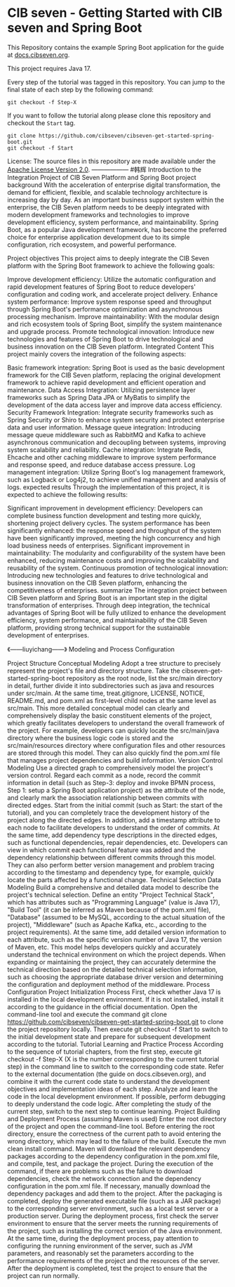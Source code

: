 # CIB seven - Getting Started with CIB seven and Spring Boot

This Repository contains the example Spring Boot application for the guide at [docs.cibseven.org](https://docs.cibseven.org/get-started/spring-boot/).

This project requires Java 17.

Every step of the tutorial was tagged in this repository. You can jump to the final state of each step
by the following command:

```
git checkout -f Step-X
```

If you want to follow the tutorial along please clone this repository and checkout the `Start` tag.

```
git clone https://github.com/cibseven/cibseven-get-started-spring-boot.git
git checkout -f Start
```

License: The source files in this repository are made available under the [Apache License Version 2.0](./LICENSE).
——————
#韩辉
    Introduction to the Integration Project of CIB Seven Platform and Spring Boot
project background
With the acceleration of enterprise digital transformation, the demand for efficient, flexible, and scalable technology architecture is increasing day by day. As an important business support system within the enterprise, the CIB Seven platform needs to be deeply integrated with modern development frameworks and technologies to improve development efficiency, system performance, and maintainability. Spring Boot, as a popular Java development framework, has become the preferred choice for enterprise application development due to its simple configuration, rich ecosystem, and powerful performance.

Project objectives
This project aims to deeply integrate the CIB Seven platform with the Spring Boot framework to achieve the following goals:

Improve development efficiency: Utilize the automatic configuration and rapid development features of Spring Boot to reduce developers' configuration and coding work, and accelerate project delivery.
Enhance system performance: Improve system response speed and throughput through Spring Boot's performance optimization and asynchronous processing mechanism.
Improve maintainability: With the modular design and rich ecosystem tools of Spring Boot, simplify the system maintenance and upgrade process.
Promote technological innovation: Introduce new technologies and features of Spring Boot to drive technological and business innovation on the CIB Seven platform.
Integrated Content
This project mainly covers the integration of the following aspects:

Basic framework integration: Spring Boot is used as the basic development framework for the CIB Seven platform, replacing the original development framework to achieve rapid development and efficient operation and maintenance.
Data Access Integration: Utilizing persistence layer frameworks such as Spring Data JPA or MyBatis to simplify the development of the data access layer and improve data access efficiency.
Security Framework Integration: Integrate security frameworks such as Spring Security or Shiro to enhance system security and protect enterprise data and user information.
Message queue integration: Introducing message queue middleware such as RabbitMQ and Kafka to achieve asynchronous communication and decoupling between systems, improving system scalability and reliability.
Cache integration: Integrate Redis, Ehcache and other caching middleware to improve system performance and response speed, and reduce database access pressure.
Log management integration: Utilize Spring Boot's log management framework, such as Logback or Log4j2, to achieve unified management and analysis of logs.
expected results
Through the implementation of this project, it is expected to achieve the following results:

Significant improvement in development efficiency: Developers can complete business function development and testing more quickly, shortening project delivery cycles.
The system performance has been significantly enhanced: the response speed and throughput of the system have been significantly improved, meeting the high concurrency and high load business needs of enterprises.
Significant improvement in maintainability: The modularity and configurability of the system have been enhanced, reducing maintenance costs and improving the scalability and reusability of the system.
Continuous promotion of technological innovation: Introducing new technologies and features to drive technological and business innovation on the CIB Seven platform, enhancing the competitiveness of enterprises.
summarize
The integration project between CIB Seven platform and Spring Boot is an important step in the digital transformation of enterprises. Through deep integration, the technical advantages of Spring Boot will be fully utilized to enhance the development efficiency, system performance, and maintainability of the CIB Seven platform, providing strong technical support for the sustainable development of enterprises.

《——liuyichang——》
Modeling and Process Configuration

Project Structure Conceptual Modeling
Adopt a tree structure to precisely represent the project's file and directory structure. Take the cibseven-get-started-spring-boot repository as the root node, list the src/main directory in detail, further divide it into subdirectories such as java and resources under src/main. At the same time, treat.gitignore, LICENSE, NOTICE, README.md, and pom.xml as first-level child nodes at the same level as src/main. This more detailed conceptual model can clearly and comprehensively display the basic constituent elements of the project, which greatly facilitates developers to understand the overall framework of the project. For example, developers can quickly locate the src/main/java directory where the business logic code is stored and the src/main/resources directory where configuration files and other resources are stored through this model. They can also quickly find the pom.xml file that manages project dependencies and build information.
Version Control Modeling
Use a directed graph to comprehensively model the project's version control. Regard each commit as a node, record the commit information in detail (such as Step-3: deploy and invoke BPMN process, Step 1: setup a Spring Boot application project) as the attribute of the node, and clearly mark the association relationship between commits with directed edges. Start from the initial commit (such as Start: the start of the tutorial), and you can completely trace the development history of the project along the directed edges. In addition, add a timestamp attribute to each node to facilitate developers to understand the order of commits. At the same time, add dependency type descriptions in the directed edges, such as functional dependencies, repair dependencies, etc. Developers can view in which commit each functional feature was added and the dependency relationship between different commits through this model. They can also perform better version management and problem tracing according to the timestamp and dependency type, for example, quickly locate the parts affected by a functional change.
Technical Selection Data Modeling
Build a comprehensive and detailed data model to describe the project's technical selection. Define an entity "Project Technical Stack", which has attributes such as "Programming Language" (value is Java 17), "Build Tool" (it can be inferred as Maven because of the pom.xml file), "Database" (assumed to be MySQL, according to the actual situation of the project), "Middleware" (such as Apache Kafka, etc., according to the project requirements). At the same time, add detailed version information to each attribute, such as the specific version number of Java 17, the version of Maven, etc. This model helps developers quickly and accurately understand the technical environment on which the project depends. When expanding or maintaining the project, they can accurately determine the technical direction based on the detailed technical selection information, such as choosing the appropriate database driver version and determining the configuration and deployment method of the middleware.
Process Configuration
Project Initialization Process
First, check whether Java 17 is installed in the local development environment. If it is not installed, install it according to the guidance in the official documentation.
Open the command-line tool and execute the command git clone https://github.com/cibseven/cibseven-get-started-spring-boot.git to clone the project repository locally.
Then execute git checkout -f Start to switch to the initial development state and prepare for subsequent development according to the tutorial.
Tutorial Learning and Practice Process
According to the sequence of tutorial chapters, from the first step, execute git checkout -f Step-X (X is the number corresponding to the current tutorial step) in the command line to switch to the corresponding code state.
Refer to the external documentation (the guide on docs.cibseven.org), and combine it with the current code state to understand the development objectives and implementation ideas of each step.
Analyze and learn the code in the local development environment. If possible, perform debugging to deeply understand the code logic. After completing the study of the current step, switch to the next step to continue learning.
Project Building and Deployment Process (assuming Maven is used)
Enter the root directory of the project and open the command-line tool. Before entering the root directory, ensure the correctness of the current path to avoid entering the wrong directory, which may lead to the failure of the build.
Execute the mvn clean install command. Maven will download the relevant dependency packages according to the dependency configuration in the pom.xml file, and compile, test, and package the project. During the execution of the command, if there are problems such as the failure to download dependencies, check the network connection and the dependency configuration in the pom.xml file. If necessary, manually download the dependency packages and add them to the project.
After the packaging is completed, deploy the generated executable file (such as a JAR package) to the corresponding server environment, such as a local test server or a production server. During the deployment process, first check the server environment to ensure that the server meets the running requirements of the project, such as installing the correct version of the Java environment. At the same time, during the deployment process, pay attention to configuring the running environment of the server, such as JVM parameters, and reasonably set the parameters according to the performance requirements of the project and the resources of the server. After the deployment is completed, test the project to ensure that the project can run normally.